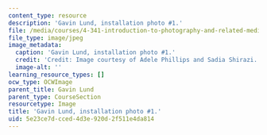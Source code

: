 ```yaml
---
content_type: resource
description: 'Gavin Lund, installation photo #1.'
file: /media/courses/4-341-introduction-to-photography-and-related-media-fall-2007/5e23ce7dcced4d3e920d2f511e4da814_lund5.jpg
file_type: image/jpeg
image_metadata:
  caption: 'Gavin Lund, installation photo #1.'
  credit: 'Credit: Image courtesy of Adele Phillips and Sadia Shirazi.'
  image-alt: ''
learning_resource_types: []
ocw_type: OCWImage
parent_title: Gavin Lund
parent_type: CourseSection
resourcetype: Image
title: 'Gavin Lund, installation photo #1.'
uid: 5e23ce7d-cced-4d3e-920d-2f511e4da814
---
```


